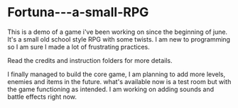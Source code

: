 # Fortuna---a-small-RPG

This is a demo of a game i've been working on since the beginning of june.
It's a small old school style RPG with some twists.
I am new to programming so I am sure I made a lot of frustrating practices.

Read the credits and instruction folders for more details.

I finally managed to build the core game, I am planning to add more levels, enemies and items in the future.
what's available now is a test room but with the game functioning as intended.
I am working on adding sounds and battle effects right now.


